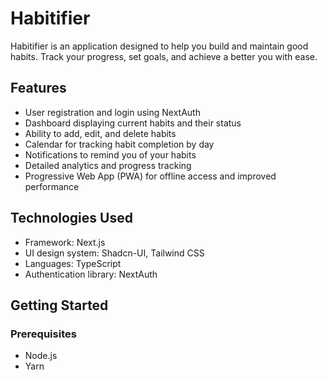 # Habitifier

Habitifier is an application designed to help you build and maintain good habits.
Track your progress, set goals, and achieve a better you with ease.

## Features

- User registration and login using NextAuth
- Dashboard displaying current habits and their status
- Ability to add, edit, and delete habits
- Calendar for tracking habit completion by day
- Notifications to remind you of your habits
- Detailed analytics and progress tracking
- Progressive Web App (PWA) for offline access and improved performance

## Technologies Used

- Framework: Next.js
- UI design system: Shadcn-UI, Tailwind CSS
- Languages: TypeScript
- Authentication library: NextAuth

## Getting Started

### Prerequisites

- Node.js
- Yarn
